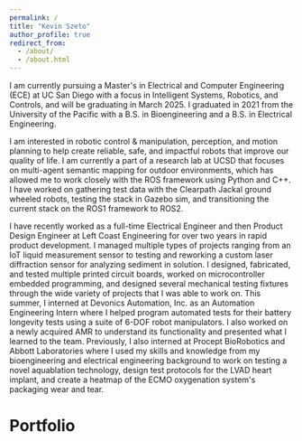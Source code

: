 ```yaml
---
permalink: /
title: "Kevin Szeto"
author_profile: true
redirect_from: 
  - /about/
  - /about.html
---
```


I am currently pursuing a Master's in Electrical and Computer Engineering (ECE) at UC San Diego with a focus in Intelligent Systems, Robotics, and Controls, and will be graduating in March 2025. I graduated in 2021 from the University of the Pacific with a B.S. in Bioengineering and a B.S. in Electrical Engineering. 

I am interested in robotic control & manipulation, perception, and motion planning to help create reliable, safe, and impactful robots that improve our quality of life. I am currently a part of a research lab at UCSD that focuses on multi-agent semantic mapping for outdoor environments, which has allowed me to work closely with the ROS framework using Python and C++. I have worked on gathering test data with the Clearpath Jackal ground wheeled robots, testing the stack in Gazebo sim, and transitioning the current stack on the ROS1 framework to ROS2. 

I have recently worked as a full-time Electrical Engineer and then Product Design Engineer at Left Coast Engineering for over two years in rapid product development. I managed multiple types of projects ranging from an IoT liquid measurement sensor to testing and reworking a custom laser diffraction sensor for analyzing sediment in solution. I designed, fabricated, and tested multiple printed circuit boards, worked on microcontroller embedded programming, and designed several mechanical testing fixtures through the wide variety of projects that I was able to work on. This summer, I interned at Devonics Automation, Inc. as an Automation Engineering Intern where I helped program automated tests for their battery longevity tests using a suite of 6-DOF robot manipulators. I also worked on a newly acquired AMR to understand its functionality and presented what I learned to the team. Previously, I also interned at Procept BioRobotics and Abbott Laboratories where I used my skills and knowledge from my bioengineering and electrical engineering background to work on testing a novel aquablation technology, design test protocols for the LVAD heart implant, and create a heatmap of the ECMO oxygenation system's packaging wear and tear.

Portfolio
======

